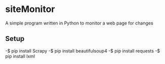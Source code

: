 # siteMonitor
A simple program written in Python to monitor a web page for changes

## Setup

-$ pip install Scrapy
-$ pip install beautifulsoup4
-$ pip install requests
-$ pip install lxml
